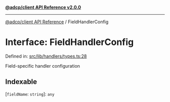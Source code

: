[**@adcp/client API Reference v2.0.0**](../README.md)

***

[@adcp/client API Reference](../README.md) / FieldHandlerConfig

# Interface: FieldHandlerConfig

Defined in: [src/lib/handlers/types.ts:28](https://github.com/adcontextprotocol/adcp-client/blob/9ed0be764adbd110916d257101c95a577b3f15c8/src/lib/handlers/types.ts#L28)

Field-specific handler configuration

## Indexable

\[`fieldName`: `string`\]: `any`
